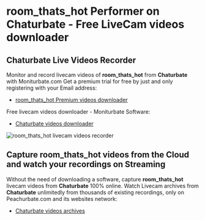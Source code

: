 # room_thats_hot Performer on Chaturbate - Free LiveCam videos downloader

## Chaturbate Live Videos Recorder

Monitor and record livecam videos of **room_thats_hot** from **Chaturbate** with Moniturbate.com
Get a premium trial for free by just and only registering with your Email address:
* [room_thats_hot Premium videos downloader](https://moniturbate.com/request-demo-licence-key.html)

Free livecam videos downloader - Moniturbate Software:
* [Chaturbate videos downloader](https://moniturbate.com/moniturbate-download-software.html)

![room_thats_hot livecam videos recorder](https://peachurnet.com/templates/moniturbate-software.png)


## Capture room_thats_hot videos from the Cloud and watch your recordings on Streaming

Without the need of downloading a software, capture **room_thats_hot** livecam videos from **Chaturbate** 100% online.
Watch Livecam archives from **Chaturbate** unlimitedly from thousands of existing recordings, only on Peachurbate.com and its websites network:
* [Chaturbate videos archives](https://peachurnet.com/)
